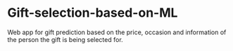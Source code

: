 # Gift-selection-based-on-ML
Web app for gift prediction based on the price, occasion and information of the person the gift is being selected for.
